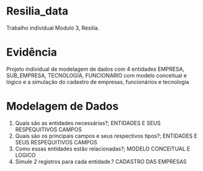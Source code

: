 # Resilia_data
Trabalho individual Modulo 3, Resilia.
# Evidência
Projeto individual de modelagem de dados com 4 entidades EMPRESA, SUB_EMPRESA, TECNOLOGIA, FUNCIONARIO
com modelo conceitual e lógico e a simulação do cadastro de empresas, funcionários e tecnologia
# Modelagem de Dados
1. Quais são as entidades necessárias?;
ENTIDADES E SEUS RESPEQUITIVOS CAMPOS
2. Quais são os principais campos e seus respectivos tipos?;
ENTIDADES E SEUS RESPEQUITIVOS CAMPOS 
3. Como essas entidades estão relacionadas?;
MODELO CONCEITUAL E LOGICO
4. Simule 2 registros para cada entidade.?
CADASTRO DAS EMPRESAS 

